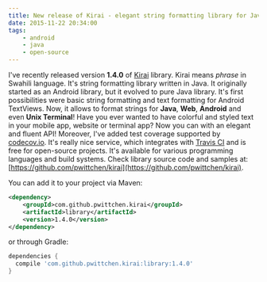 ```yaml
---
title: New release of Kirai - elegant string formatting library for Java
date: 2015-11-22 20:34:00
tags:
	- android
	- java
	- open-source
---
```


I've recently released version **1.4.0** of [Kirai](https://github.com/pwittchen/kirai) library. Kirai means _phrase_ in Swahili language. It's string formatting library written in Java. It originally started as an Android library, but it evolved to pure Java library. It's first possibilities were basic string formatting and text formatting for Android TextViews. Now, it allows to format strings for **Java**, **Web**, **Android** and even **Unix Terminal**! Have you ever wanted to have colorful and styled text in your mobile app, website or terminal app? Now you can with an elegant and fluent API! Moreover, I've added test coverage supported by [codecov.io](http://codecov.io). It's really nice service, which integrates with [Travis CI](http://travis-ci.org) and is free for open-source projects. It's available for various programming languages and build systems. Check library source code and samples at: [https://github.com/pwittchen/kirai](https://github.com/pwittchen/kirai).

You can add it to your project via Maven:

```xml
<dependency>
    <groupId>com.github.pwittchen.kirai</groupId>
    <artifactId>library</artifactId>
    <version>1.4.0</version>
</dependency>
```

or through Gradle:

```gradle
dependencies {
  compile 'com.github.pwittchen.kirai:library:1.4.0'
}
```
